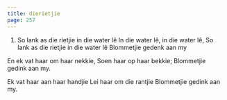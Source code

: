 ```yaml
---
title: dierietjie
page: 257
---  
```


1.  So lank as die rietjie in die water lê
In die water lê, in die water lê,
So lank as die rietjie in die water lê
Blommetjie gedenk aan my

En ek vat haar om haar nekkie,
Soen haar op haar bekkie;
Blommetjie gedink aan my.

Ek vat haar aan haar handjie
Lei haar om die rantjie
Blommetjie gedink aan my.